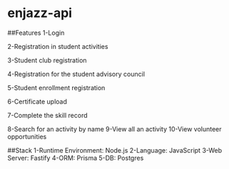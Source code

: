 # enjazz-api
##Features
1-Login

2-Registration in student activities

3-Student club registration

4-Registration for the student advisory council

5-Student enrollment registration

6-Certificate upload

7-Complete the skill record

8-Search for an activity by name
9-View all an activity
10-View volunteer opportunities


##Stack
1-Runtime Environment: Node.js
2-Language: JavaScript
3-Web Server: Fastify
4-ORM: Prisma
5-DB: Postgres




